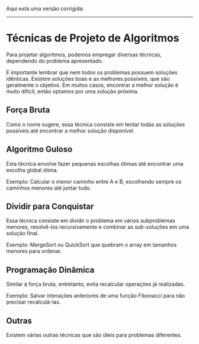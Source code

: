 Aqui está uma versão corrigida:

---

# Técnicas de Projeto de Algoritmos

Para projetar algoritmos, podemos empregar diversas técnicas, dependendo do problema apresentado.

É importante lembrar que nem todos os problemas possuem soluções idênticas. Existem soluções boas e as melhores possíveis, que são geralmente o objetivo. Em muitos casos, encontrar a melhor solução é muito difícil, então optamos por uma solução próxima.

## Força Bruta

Como o nome sugere, essa técnica consiste em tentar todas as soluções possíveis até encontrar a melhor solução disponível.

## Algoritmo Guloso

Esta técnica envolve fazer pequenas escolhas ótimas até encontrar uma escolha global ótima.

Exemplo: Calcular o menor caminho entre A e B, escolhendo sempre os caminhos menores até juntar tudo.

## Dividir para Conquistar

Essa técnica consiste em dividir o problema em vários subproblemas menores, resolvê-los recursivamente e combinar as sub-soluções em uma solução final.

Exemplo: MergeSort ou QuickSort que quebram o array em tamanhos menores para ordenar.

## Programação Dinâmica

Similar à força bruta, entretanto, evita recalcular operações já realizadas.

Exemplo: Salvar interações anteriores de uma função Fibonacci para não precisar recalculá-las.

## Outras

Existem várias outras técnicas que são úteis para problemas diferentes.